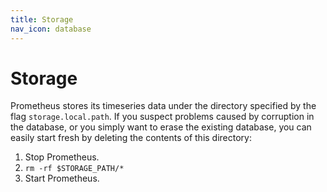 ```yaml
---
title: Storage
nav_icon: database
---
```


# Storage

Prometheus stores its timeseries data under the directory specified by the flag
`storage.local.path`. If you suspect problems caused by corruption in the
database, or you simply want to erase the existing database, you can easily
start fresh by deleting the contents of this directory:

   1. Stop Prometheus.
   1. `rm -rf $STORAGE_PATH/*`
   1. Start Prometheus.
